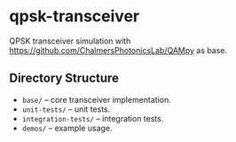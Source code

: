 # qpsk-transceiver
QPSK transceiver simulation with https://github.com/ChalmersPhotonicsLab/QAMpy as base.

## Directory Structure

- `base/` – core transceiver implementation.
- `unit-tests/` – unit tests.
- `integration-tests/` – integration tests.
- `demos/` – example usage.

